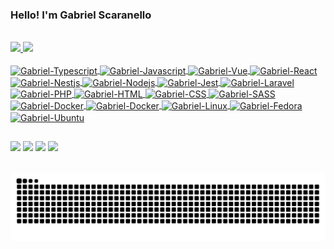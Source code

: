 ### Hello! I'm Gabriel Scaranello

<div style="display: inline_block"><br/>
  <a href="https://github.com/gabrielscaranello">
  <img height="200em" src="https://github-readme-stats.vercel.app/api?username=gabrielscaranello&show_icons=true&theme=github_dark&count_private=true" />
  <img height="200em" src="https://github-readme-stats.vercel.app/api/top-langs/?username=gabrielscaranello&langs_count=8&layout=compact&hide=C%23&theme=github_dark&count_private=true" />
</div>

<div style="display: inline_block"><br/>
  <img align="center" alt="Gabriel-Typescript" height="30" width="40" src="https://cdn.jsdelivr.net/gh/devicons/devicon/icons/typescript/typescript-original.svg" />
  <img align="center" alt="Gabriel-Javascript" height="30" width="40" src="https://cdn.jsdelivr.net/gh/devicons/devicon/icons/javascript/javascript-original.svg" />
  <img align="center" alt="Gabriel-Vue" height="30" width="40" src="https://cdn.jsdelivr.net/gh/devicons/devicon/icons/vuejs/vuejs-original.svg" />
  <img align="center" alt="Gabriel-React" height="30" width="40" src="https://cdn.jsdelivr.net/gh/devicons/devicon/icons/react/react-original.svg" />
  <img align="center" alt="Gabriel-Nestjs" height="30" width="40" src="https://cdn.jsdelivr.net/gh/devicons/devicon/icons/nestjs/nestjs-plain.svg" />
  <img align="center" alt="Gabriel-Nodejs" height="30" width="40" src="https://cdn.jsdelivr.net/gh/devicons/devicon/icons/nodejs/nodejs-original.svg" />
  <img align="center" alt="Gabriel-Jest" height="30" width="40" src="https://cdn.jsdelivr.net/gh/devicons/devicon/icons/jest/jest-plain.svg" />
  <img align="center" alt="Gabriel-Laravel" height="30" width="40" src="https://cdn.jsdelivr.net/gh/devicons/devicon/icons/laravel/laravel-plain.svg" />
  <img align="center" alt="Gabriel-PHP" height="40" width="40" src="https://cdn.jsdelivr.net/gh/devicons/devicon/icons/php/php-original.svg" />
  <img align="center" alt="Gabriel-HTML" height="30" width="40" src="https://cdn.jsdelivr.net/gh/devicons/devicon/icons/html5/html5-original.svg" />
  <img align="center" alt="Gabriel-CSS" height="30" width="40" src="https://cdn.jsdelivr.net/gh/devicons/devicon/icons/css3/css3-original.svg" />
  <img align="center" alt="Gabriel-SASS" height="30" width="40" src="https://cdn.jsdelivr.net/gh/devicons/devicon/icons/sass/sass-original.svg" />
  <img align="center" alt="Gabriel-Docker" height="30" width="40" src="https://cdn.jsdelivr.net/gh/devicons/devicon/icons/docker/docker-original.svg" />
  <img align="center" alt="Gabriel-Docker" height="30" width="40" src="https://cdn.jsdelivr.net/gh/devicons/devicon/icons/git/git-original.svg" />
  <img align="center" alt="Gabriel-Linux" height="30" width="40" src="https://cdn.jsdelivr.net/gh/devicons/devicon/icons/linux/linux-original.svg" />
  <img align="center" alt="Gabriel-Fedora" height="30" width="40" src="https://cdn.jsdelivr.net/gh/devicons/devicon/icons/fedora/fedora-original.svg" />
  <img align="center" alt="Gabriel-Ubuntu" height="30" width="40" src="https://cdn.jsdelivr.net/gh/devicons/devicon/icons/ubuntu/ubuntu-plain.svg" />
</div>

##

<div style="display: inline_block">
  <a href="https://www.linkedin.com/in/gabrielscaranello/" target="_blank"><img src="https://img.shields.io/badge/-Linkedin-%230a66c2?style=for-the-badge&logo=linkedin&logoColor=white" target="_blank"></a>
  <a href="https://twitter.com/gabriscaranello" target="_blank"><img src="https://img.shields.io/badge/-Twitter-%231c92e1?style=for-the-badge&logo=twitter&logoColor=white" target="_blank"></a>
  <a href="https://instagram.com/gabriscaranello" target="_blank"><img src="https://img.shields.io/badge/-Instagram-%23e13665?style=for-the-badge&logo=instagram&logoColor=white" target="_blank"></a>
  <a href="https://instagram.com/gabriscaranello" target="_blank"><img src="https://img.shields.io/badge/-Gitlab-%23e24329?style=for-the-badge&logo=gitlab&logoColor=white" target="_blank"></a>
</div><br/>

![Snake animation](https://github.com/gabrielscaranello/gabrielscaranello/blob/output/github-contribution-grid-snake-dark.svg)
